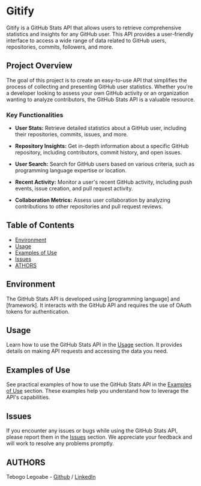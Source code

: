 # Gitify 

Gitify is a GitHub Stats API that allows users to retrieve comprehensive statistics and insights for any GitHub user. This API provides a user-friendly interface to access a wide range of data related to GitHub users, repositories, commits, followers, and more.

## Project Overview

The goal of this project is to create an easy-to-use API that simplifies the process of collecting and presenting GitHub user statistics. Whether you're a developer looking to assess your own GitHub activity or an organization wanting to analyze contributors, the GitHub Stats API is a valuable resource.

### Key Functionalities

- **User Stats:** Retrieve detailed statistics about a GitHub user, including their repositories, commits, issues, and more.

- **Repository Insights:** Get in-depth information about a specific GitHub repository, including contributors, commit history, and open issues.

- **User Search:** Search for GitHub users based on various criteria, such as programming language expertise or location.

- **Recent Activity:** Monitor a user's recent GitHub activity, including push events, issue creation, and pull request activity.

- **Collaboration Metrics:** Assess user collaboration by analyzing contributions to other repositories and pull request reviews.

## Table of Contents

- [Environment](#environment)
- [Usage](#usage)
- [Examples of Use](#examples-of-use)
- [Issues](#issues)
- [ATHORS](#AUTHORS)

## Environment

The GitHub Stats API is developed using [programming language] and [framework]. It interacts with the GitHub API and requires the use of OAuth tokens for authentication.

## Usage

Learn how to use the GitHub Stats API in the [Usage](#usage) section. It provides details on making API requests and accessing the data you need.

## Examples of Use

See practical examples of how to use the GitHub Stats API in the [Examples of Use](#examples-of-use) section. These examples help you understand how to leverage the API's capabilities.

## Issues

If you encounter any issues or bugs while using the GitHub Stats API, please report them in the [Issues](#issues) section. We appreciate your feedback and will work to resolve any problems promptly.

## AUTHORS

Tebogo Legoabe - [Github](https://github.com/TebogoLegoabe) / [LinkedIn](https://www.linkedin.com/in/tebogo-legoabe)  
